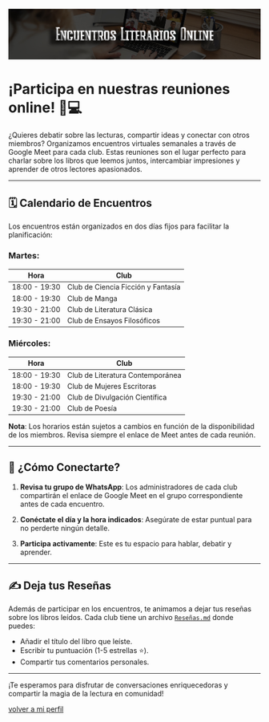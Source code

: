 ![Cabecera Encuentros Literarios](../imagenes/Cabeceras/Encuentros_Literarios_Cabecera.jpg)


# ¡Participa en nuestras reuniones online! 📖💻

¿Quieres debatir sobre las lecturas, compartir ideas y conectar con otros miembros? Organizamos encuentros virtuales semanales a través de Google Meet para cada club. Estas reuniones son el lugar perfecto para charlar sobre los libros que leemos juntos, intercambiar impresiones y aprender de otros lectores apasionados.

---

## 🗓️ Calendario de Encuentros

Los encuentros están organizados en dos días fijos para facilitar la planificación:

### **Martes**:
| **Hora**      | **Club**                            |
|---------------|-------------------------------------|
| 18:00 - 19:30 | Club de Ciencia Ficción y Fantasía  |
| 18:00 - 19:30 | Club de Manga                       |
| 19:30 - 21:00 | Club de Literatura Clásica          |
| 19:30 - 21:00 | Club de Ensayos Filosóficos         |

### **Miércoles**:
| **Hora**      | **Club**                            |
|---------------|-------------------------------------|
| 18:00 - 19:30 | Club de Literatura Contemporánea    |
| 18:00 - 19:30 | Club de Mujeres Escritoras          |
| 19:30 - 21:00 | Club de Divulgación Científica      |
| 19:30 - 21:00 | Club de Poesía                      |

**Nota**: Los horarios están sujetos a cambios en función de la disponibilidad de los miembros. Revisa siempre el enlace de Meet antes de cada reunión.

---

## 📌 ¿Cómo Conectarte?

1. **Revisa tu grupo de WhatsApp**: Los administradores de cada club compartirán el enlace de Google Meet en el grupo correspondiente antes de cada encuentro.

2. **Conéctate el día y la hora indicados**: Asegúrate de estar puntual para no perderte ningún detalle.

3. **Participa activamente**: Este es tu espacio para hablar, debatir y aprender.

---

## ✍️ Deja tus Reseñas

Además de participar en los encuentros, te animamos a dejar tus reseñas sobre los libros leídos. Cada club tiene un archivo [`Reseñas.md`](Reseñas.md) donde puedes:

- Añadir el título del libro que leíste.
- Escribir tu puntuación (1-5 estrellas ⭐).
- Compartir tus comentarios personales.

---

¡Te esperamos para disfrutar de conversaciones enriquecedoras y compartir la magia de la lectura en comunidad!

[volver a mi perfil](../mi_perfil.md)